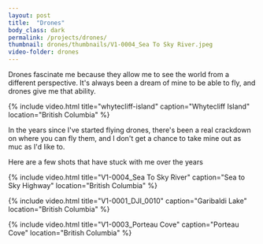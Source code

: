```yaml
---
layout: post
title:  "Drones"
body_class: dark
permalink: /projects/drones/
thumbnail: drones/thumbnails/V1-0004_Sea To Sky River.jpeg
video-folder: drones
---
```


Drones fascinate me because they allow me to see the world from a different perspective. It's always been a dream of mine to be able to fly, and drones give me that ability. 

{% include video.html title="whytecliff-island" caption="Whytecliff Island" location="British Columbia" %}

In the years since I've started flying drones, there's been a real crackdown on where you can fly them, and I don't get a chance to take mine out as muc as I'd like to. 

Here are a few shots that have stuck with me over the years

{% include video.html title="V1-0004_Sea To Sky River" caption="Sea to Sky Highway" location="British Columbia" %}

{% include video.html title="V1-0001_DJI_0010" caption="Garibaldi Lake" location="British Columbia" %}

{% include video.html title="V1-0003_Porteau Cove" caption="Porteau Cove" location="British Columbia" %}
